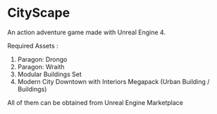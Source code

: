# CityScape
An action adventure game made with Unreal Engine 4.

Required Assets :
1.	Paragon: Drongo
2.	Paragon: Wraith
3.	Modular Buildings Set
4.	Modern City Downtown with Interiors Megapack (Urban Building / Buildings)

All of them can be obtained from Unreal Engine Marketplace
